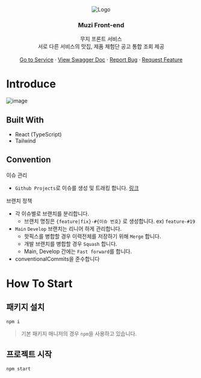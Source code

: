 <div align="center">
    <img src="https://github.com/argon1025/muzi-backend/assets/55491354/4b92e8d2-6d67-42ba-be54-ec82af8ec14a" alt="Logo">
  <h3 align="center">Muzi Front-end</h3>

  <p align="center">
    무지 프론트 서비스<br />
    서로 다른 서비스의 맛집, 제품 체험단 공고 통합 조회 제공
    <br />
    <br />
    <a href="https://mu-zi.net">Go to Service</a>
    ·
    <a href="https://backend.mu-zi.net/api">View Swagger Doc</a>
    ·
    <a href="https://github.com/argon1025/muzi-frontend/issues">Report Bug</a>
    ·
    <a href="https://github.com/argon1025/muzi-frontend/issues">Request Feature</a>
  </p>
</div>

# Introduce
![image](https://github.com/argon1025/muzi-frontend/assets/55491354/8e30eb40-dcac-4b02-bd0f-51ccfbe86f85)

## Built With

- React (TypeScript)
- Tailwind

## Convention

이슈 관리

- `Github Projects`로 이슈를 생성 및 트래킹 합니다. [링크](https://github.com/users/argon1025/projects/3/views/1)

브랜치 정책

- 각 이슈별로 브랜치를 분리합니다.
  - 브랜치 명칭은 `{feature|fix}-#{이슈 번호}` 로 생성합니다. ex) `feature-#19`
- `Main` `Develop` 브랜치는 리니어 하게 관리합니다.
  - 핫픽스를 병합할 경우 이력전체를 저장하기 위해 `Merge` 합니다.
  - 개발 브랜치를 병합할 경우 `Squash` 합니다.
  - Main, Develop 간에는 `Fast forward`를 합니다.
- conventionalCommits을 준수합니다


# How To Start

## 패키지 설치
```
npm i
```
> 기본 패키지 매니저의 경우 `npm`을 사용하고 있습니다.

## 프로젝트 시작
```
npm start
```
